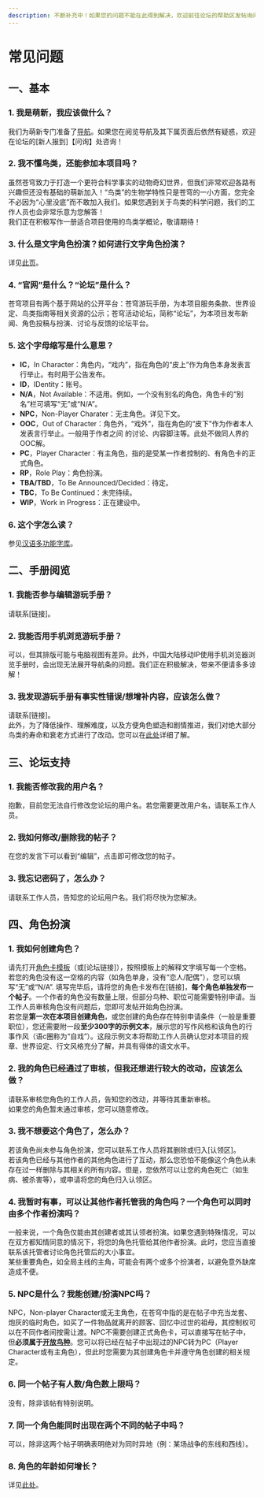 ```yaml
---
description: 不断补充中！如果您的问题不能在此得到解决，欢迎前往论坛的帮助区发帖询问！
---
```


# 常见问题

## 一、基本

### 1. 我是萌新，我应该做什么？

我们为萌新专门准备了[导航](./)。如果您在阅览导航及其下属页面后依然有疑惑，欢迎在论坛的\[新人报到\]【问询】处咨询！

### 2. 我不懂鸟类，还能参加本项目吗？

虽然苍穹致力于打造一个更符合科学事实的动物奇幻世界，但我们非常欢迎各路有兴趣但还没有基础的萌新加入！“鸟类”的生物学特性只是苍穹的一小方面，您完全不必因为“心里没底”而不敢加入我们。如果您遇到关于鸟类的科学问题，我们的工作人员也会非常乐意为您解答！  
我们正在积极写作一册适合项目使用的鸟类学概论，敬请期待！

### 3. 什么是文字角色扮演？如何进行文字角色扮演？

详见[此页](rp-guide.md)。

### 4. “官网”是什么？“论坛”是什么？

苍穹项目有两个基于网站的公开平台：苍穹游玩手册，为本项目服务条款、世界设定、鸟类指南等相关资源的公示；苍穹活动论坛，简称“论坛”，为本项目发布新闻、角色投稿与扮演、讨论与反馈的论坛平台。

### 5. 这个字母缩写是什么意思？

* **IC**，In Character：角色内，“戏内”，指在角色的“皮上”作为角色本身发表言行举止。有时用于公告发布。
* **ID**，IDentity：账号。
* **N/A**，Not Available：不适用。例如，一个没有别名的角色，角色卡的“别名”栏可填写“无”或“N/A”。
* **NPC**，Non-Player Charater：无主角色。详见下文。
* **OOC**，Out of Character：角色外，“戏外”，指在角色的“皮下”作为作者本人发表言行举止。一般用于作者之间 的讨论、内容脚注等。此处不做同人界的OOC解。
* **PC**，Player Character：有主角色，指的是受某一作者控制的、有角色卡的正式角色。
* **RP**，Role Play：角色扮演。
* **TBA/TBD**，To Be Announced/Decided：待定。
* **TBC**，To Be Continued：未完待续。
* **WIP**，Work in Progress：正在建设中。

### 6. 这个字怎么读？

参见[汉语多功能字库](http://humanum.arts.cuhk.edu.hk/Lexis/lexi-mf/)。

## 二、手册阅览

### 1. 我能否参与编辑游玩手册？

请联系\[链接\]。

### 2. 我能否用手机浏览游玩手册？

可以，但其排版可能与电脑视图有差异。此外，中国大陆移动IP使用手机浏览器浏览手册时，会出现无法展开导航条的问题。我们正在积极解决，带来不便请多多谅解！

### 3. 我发现游玩手册有事实性错误/想增补内容，应该怎么做？

请联系\[链接\]。  
此外，为了降低操作、理解难度，以及方便角色塑造和剧情推进，我们对绝大部分鸟类的寿命和衰老方式进行了改动。您可以在[此处](../bird-guide/#nian-ling-ji-suan)详细了解。

## 三、论坛支持

### 1. 我能否修改我的用户名？

抱歉，目前您无法自行修改您论坛的用户名。若您需要更改用户名，请联系工作人员。

### 2. 我如何修改/删除我的帖子？

在您的发言下可以看到“编辑”，点击即可修改您的帖子。

### 3. 我忘记密码了，怎么办？

请联系工作人员，告知您的论坛用户名。我们将尽快为您解决。

## 四、角色扮演

### 1. 我如何创建角色？

请先打开[角色卡模板](../character/pc-sheet.md)（或\[论坛链接\]），按照模板上的解释文字填写每一个空格。若您的角色没有这一空格的内容（如角色单身，没有“恋人/配偶”），您可以填写“无”或“N/A”. 填写完毕后，请将您的角色卡发布在\[链接\]，**每个角色单独发布一个帖子**。一个作者的角色没有数量上限，但部分鸟种、职位可能需要特别申请。当工作人员审核角色没有问题后，您即可发帖开始角色扮演。  
若您是**第一次在本项目创建角色**，或您创建的角色存在特别申请条件（一般是重要职位），您还需要附一段**至少300字的示例文本**，展示您的写作风格和该角色的行事作风（语c圈称为“自戏”）。这段示例文本将帮助工作人员确认您对本项目的规章、世界设定、行文风格充分了解，并具有得体的语文水平。

### 2. 我的角色已经通过了审核，但我还想进行较大的改动，应该怎么做？

请联系审核您角色的工作人员，告知您的改动，并等待其重新审核。  
如果您的角色暂未通过审核，您可以随意修改。

### 3. 我不想要这个角色了，怎么办？

若该角色尚未参与角色扮演，您可以联系工作人员将其删除或归入\[认领区\]。  
若该角色已经与其他作者的其他角色进行了互动，那么您恐怕不能像这个角色从未存在过一样删除与其相关的所有内容。但是，您依然可以让您的角色死亡（如生病、被杀害等），或申请将您的角色归入认领区。

### 4. 我暂时有事，可以让其他作者托管我的角色吗？一个角色可以同时由多个作者扮演吗？

一般来说，一个角色仅能由其创建者或其认领者扮演。如果您遇到特殊情况，可以在双方都知情同意的情况下，将您的角色托管给其他作者扮演。此时，您应当直接联系该托管者讨论角色托管后的大小事宜。  
某些重要角色，如全局主线的主角，可能会有两个或多个扮演者，以避免意外缺席造成不便。

### 5. NPC是什么？我能创建/扮演NPC吗？

NPC，Non-player Character或无主角色，在苍穹中指的是在帖子中充当龙套、炮灰的临时角色，如买了一件物品就离开的顾客、回忆中过世的祖母，其控制权可以在不同作者间按需让渡。NPC不需要创建正式角色卡，可以直接写在帖子中，但**必须属于**[**开放鸟种**](../bird-guide/species/)。您可以将已经在帖子中出现过的NPC转为PC（Player Character或有主角色），但此时您需要为其创建角色卡并遵守角色创建的相关规定。

### 6. 同一个帖子有人数/角色数上限吗？

没有，除非该帖有特别说明。

### 7. 同一个角色能同时出现在两个不同的帖子中吗？

可以，除非这两个帖子明确表明绝对为同时异地（例：某场战争的东线和西线）。

### 8. 角色的年龄如何增长？

详见[此处](../bird-guide/#nian-ling-ji-suan)。

